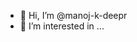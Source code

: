 - 👋 Hi, I’m @manoj-k-deepr
- 👀 I’m interested in ...


<!---
manoj-k-deepr/manoj-k-deepr is a ✨ special ✨ repository because its `README.md` (this file) appears on your GitHub profile.
You can click the Preview link to take a look at your changes.
--->
